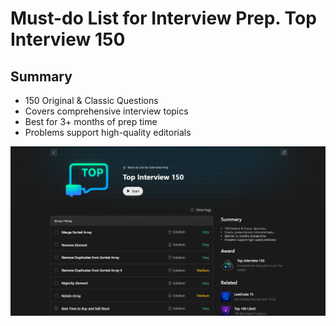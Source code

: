 # Must-do List for Interview Prep. Top Interview 150

## Summary

- 150 Original & Classic Questions
- Covers comprehensive interview topics
- Best for 3+ months of prep time
- Problems support high-quality editorials

![Top Interview 150](image.png)
